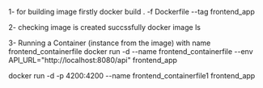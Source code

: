 1- for building image firstly
   docker build . -f Dockerfile --tag frontend_app

2- checking image is created succssfully 
   docker image ls

3- Running a Container (instance from the image) with name frontend_containerfile
   docker run -d --name  frontend_containerfile --env API_URL="http://localhost:8080/api" frontend_app


docker run -d -p 4200:4200 --name  frontend_containerfile1 frontend_app
